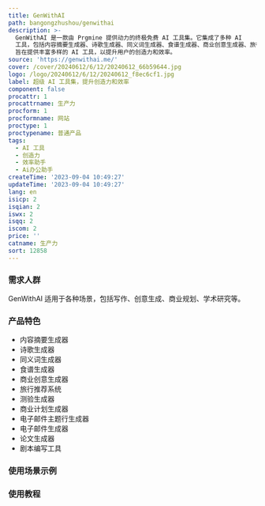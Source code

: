 ```yaml
---
title: GenWithAI
path: bangongzhushou/genwithai
description: >-
  GenWithAI 是一款由 Prgmine 提供动力的终极免费 AI 工具集。它集成了多种 AI
  工具，包括内容摘要生成器、诗歌生成器、同义词生成器、食谱生成器、商业创意生成器、旅行推荐系统、测验生成器、商业计划生成器、电子邮件主题行生成器、电子邮件生成器、论文生成器和剧本编写工具。GenWithAI
  旨在提供丰富多样的 AI 工具，以提升用户的创造力和效率。
source: 'https://genwithai.me/'
cover: /cover/20240612/6/12/20240612_66b59644.jpg
logo: /logo/20240612/6/12/20240612_f8ec6cf1.jpg
label: 超级 AI 工具集，提升创造力和效率
component: false
procattr: 1
procattrname: 生产力
procform: 1
procformname: 网站
proctype: 1
proctypename: 普通产品
tags:
  - AI 工具
  - 创造力
  - 效率助手
  - Ai办公助手
createTime: '2023-09-04 10:49:27'
updateTime: '2023-09-04 10:49:27'
lang: en
isicp: 2
isqian: 2
iswx: 2
isqq: 2
iscom: 2
price: ''
catname: 生产力
sort: 12858
---
```




### 需求人群
GenWithAI 适用于各种场景，包括写作、创意生成、商业规划、学术研究等。

### 产品特色
- 内容摘要生成器
- 诗歌生成器
- 同义词生成器
- 食谱生成器
- 商业创意生成器
- 旅行推荐系统
- 测验生成器
- 商业计划生成器
- 电子邮件主题行生成器
- 电子邮件生成器
- 论文生成器
- 剧本编写工具

### 使用场景示例


### 使用教程


  
